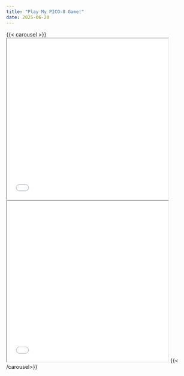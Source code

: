 ```yaml
---
title: "Play My PICO-8 Game!"
date: 2025-06-20
---
```

{{< carousel >}}
      <iframe src="/pico8/flappybird/index.html" width="430" height="430" title="Game 1"></iframe>
      <iframe src="/pico8/lowknight/index.html" width="430" height="430" title="Game 2"></iframe>
{{< /carousel>}}

